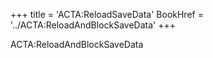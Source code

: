 +++
title = 'ACTA:ReloadSaveData'
BookHref = '../ACTA:ReloadAndBlockSaveData'
+++

ACTA:ReloadAndBlockSaveData
